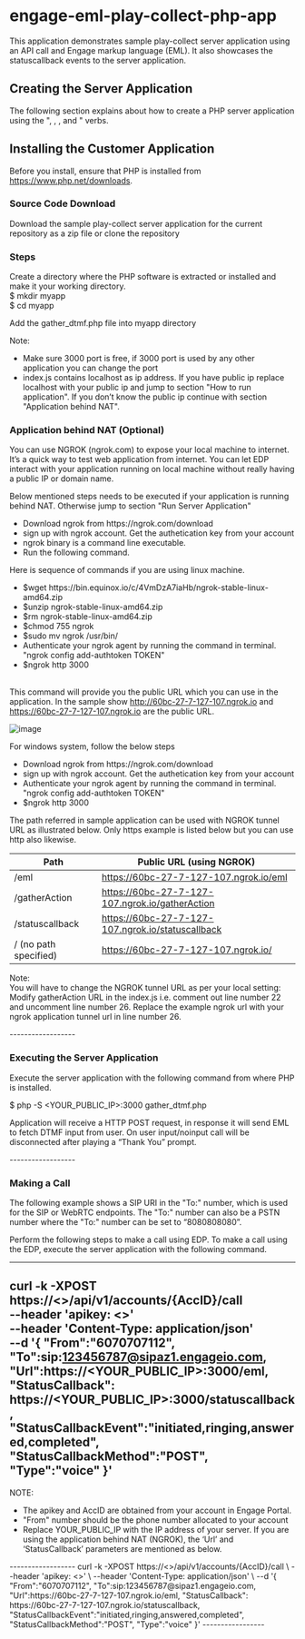 # engage-eml-play-collect-php-app
This application demonstrates sample play-collect server application using an API call and Engage markup language (EML). It also showcases the statuscallback events to the server application.


<h2>Creating the Server Application</h2>

<p>The following section explains about how to create a PHP server application using the "<Gather>, <Say>, <Dial>, and <Hangup>" verbs.</p>


<h2>Installing the Customer Application</h2>

Before you install, ensure that PHP is installed from https://www.php.net/downloads.

<h3>Source Code Download</h3>
Download the sample play-collect server application for the current repository as a zip file or clone the repository

<h3>Steps</h3>
<p>Create a directory where the PHP software is extracted or installed and make it your working directory.<br>
$ mkdir myapp <br>
$ cd myapp <br>
</p>
	<p> Add the gather_dtmf.php file into myapp directory </p>

Note: <br>
<ul>
<li>Make sure 3000 port is free, if 3000 port is used by any other application you can change the port</li>
<li>index.js contains localhost as ip address. If you have public ip replace localhost with your public ip and jump to section "How to run application". If you don’t know the public ip continue with section "Application behind NAT".</li>
</ul>
</p>

<h3>Application behind NAT (Optional)</h3>
<p>You can use NGROK (ngrok.com) to expose your local machine to internet. It’s a quick way to test web application from internet. You can let EDP interact with your application running on local machine without really having a public IP or domain name. </p>

<p>Below mentioned steps needs to be executed if your application is running behind NAT. Otherwise jump to section "Run Server Application"</p>

<ul>
	<li>Download ngrok from https://ngrok.com/download</li>
	<li>sign up with ngrok account. Get the authetication key from your account</li>
	<li>ngrok binary is a command line executable.</li>
	<li>Run the following command. </li>
</ul>

<p>Here is sequence of commands if you are using linux machine. 
<ul>
	<li>$wget https://bin.equinox.io/c/4VmDzA7iaHb/ngrok-stable-linux-amd64.zip</li>
	<li>$unzip ngrok-stable-linux-amd64.zip</li>
	<li>$rm ngrok-stable-linux-amd64.zip</li>
	<li>$chmod 755 ngrok</li>
	<li>$sudo mv ngrok /usr/bin/</li>
	<li>Authenticate your ngrok agent by running the command in terminal. "ngrok config add-authtoken TOKEN"</li>
	<li>$ngrok http 3000</li>
</ul>

<br>This command will provide you the public URL which you can use in the application. In the sample show http://60bc-27-7-127-107.ngrok.io and https://60bc-27-7-127-107.ngrok.io are the public URL.

![image](https://user-images.githubusercontent.com/105645941/173058143-fcf053a5-274a-4ff1-953f-7b07e1c293b3.png)


For windows system, follow the below steps
<ul>
	<li>Download ngrok from https://ngrok.com/download</li>
	<li>sign up with ngrok account. Get the authetication key from your account</li>
	<li>Authenticate your ngrok agent by running the command in terminal. "ngrok config add-authtoken TOKEN"</li>
	<li>$ngrok http 3000</li>
</ul>
</p>

<p>
The path referred in sample application can be used with NGROK tunnel URL as illustrated below. Only https example is listed below but you can use http also likewise.<br>

| Path                  | Public URL (using NGROK)                          |
|-----------------------|---------------------------------------------------|
| /eml                  | https://60bc-27-7-127-107.ngrok.io/eml            |
| /gatherAction         | https://60bc-27-7-127-107.ngrok.io/gatherAction   |
| /statuscallback       | https://60bc-27-7-127-107.ngrok.io/statuscallback |
| / (no path specified) | https://60bc-27-7-127-107.ngrok.io/               |
	
Note:<br>
You will have to change the NGROK tunnel URL as per your local setting: Modify gatherAction URL in the index.js i.e. comment out line number 22 and uncomment line number 26. Replace the example ngrok url with your ngrok application tunnel url in line number 26.<br>
</p>
------------------

### Executing the Server Application
Execute the server application with the following command from where PHP is installed.

$ php -S <YOUR_PUBLIC_IP>:3000 gather_dtmf.php

<p> Application will receive a HTTP POST request, in response it will send EML to fetch DTMF input from user. On user input/noinput call will be disconnected after playing a “Thank You” prompt. </p>
------------------
	
### Making a Call
The following example shows a SIP URI in the "To:" number, which is used for the SIP or WebRTC endpoints. The "To:" number can also be a PSTN number where the "To:" number can be set to “8080808080”.

Perform the following steps to make a call using EDP.
To make a call using the EDP, execute the server application with the following command.

-----------------
curl -k -XPOST https://<<base URL>>/api/v1/accounts/{AccID}/call \
--header 'apikey: <<Your API Key>>' \
--header 'Content-Type: application/json' \
--d '{
"From":"6070707112",
"To":sip:123456787@sipaz1.engageio.com,
"Url":https://<YOUR_PUBLIC_IP>:3000/eml,
"StatusCallback": https://<YOUR_PUBLIC_IP>:3000/statuscallback,
"StatusCallbackEvent":"initiated,ringing,answered,completed",
"StatusCallbackMethod":"POST",
"Type":"voice"
}'
-----------------


NOTE: 
<ul>
<li>The apikey and AccID are obtained from your account in Engage Portal.</li>
<li>"From" number should be the phone number allocated to your account</li>
<li>Replace YOUR_PUBLIC_IP with the IP address of your server. If you are using the application behind NAT (NGROK), the ‘Url’ and ‘StatusCallback’ parameters are mentioned as below.</li>
</ul>
------------------
curl -k -XPOST https://<<base URL>>/api/v1/accounts/{AccID}/call \
--header 'apikey: <<Your API Key>>' \
--header 'Content-Type: application/json' \
--d '{
"From":"6070707112",
"To":sip:123456787@sipaz1.engageio.com,
"Url":https://60bc-27-7-127-107.ngrok.io/eml,
"StatusCallback": https://60bc-27-7-127-107.ngrok.io/statuscallback,
"StatusCallbackEvent":"initiated,ringing,answered,completed",
"StatusCallbackMethod":"POST",
"Type":"voice"
}'
-----------------

